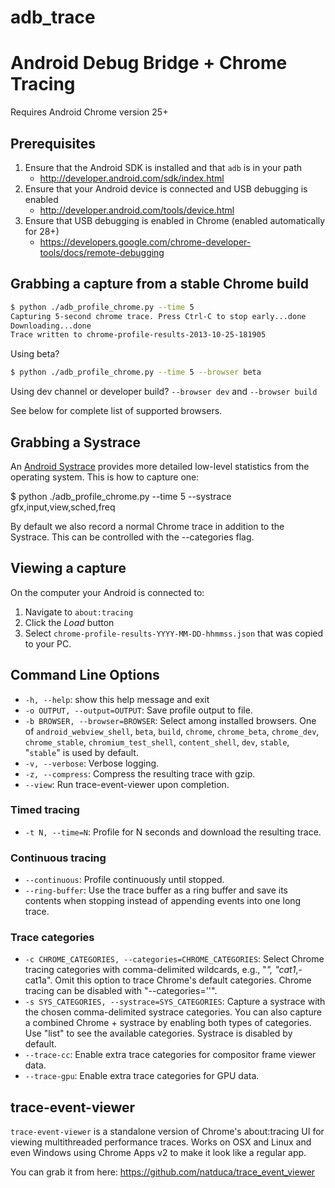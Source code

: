 # adb_trace
# Android Debug Bridge + Chrome Tracing

Requires Android Chrome version 25+

## Prerequisites ##

1. Ensure that the Android SDK is installed and that `adb` is in your path
    * http://developer.android.com/sdk/index.html
1. Ensure that your Android device is connected and USB debugging is enabled
    * http://developer.android.com/tools/device.html
1. Ensure that USB debugging is enabled in Chrome (enabled automatically for 28+)
    * https://developers.google.com/chrome-developer-tools/docs/remote-debugging

## Grabbing a capture from a stable Chrome build ##

```sh
$ python ./adb_profile_chrome.py --time 5
Capturing 5-second chrome trace. Press Ctrl-C to stop early...done
Downloading...done
Trace written to chrome-profile-results-2013-10-25-181905
```

Using beta?

```sh
$ python ./adb_profile_chrome.py --time 5 --browser beta
```

Using dev channel or developer build? `--browser dev` and `--browser build`

See below for complete list of supported browsers.

## Grabbing a Systrace ##

An [Android Systrace](http://developer.android.com/tools/help/systrace.html)
provides more detailed low-level statistics from the operating system. This is
how to capture one:

$ python ./adb_profile_chrome.py --time 5 --systrace gfx,input,view,sched,freq

By default we also record a normal Chrome trace in addition to the Systrace.
This can be controlled with the --categories flag.

## Viewing a capture ##

On the computer your Android is connected to:

1. Navigate to `about:tracing`
1. Click the *Load* button
1. Select `chrome-profile-results-YYYY-MM-DD-hhmmss.json` that was copied to your PC.

## Command Line Options ##

*  `-h, --help`:        show this help message and exit
*  `-o OUTPUT, --output=OUTPUT`:
                        Save profile output to file.
*  `-b BROWSER, --browser=BROWSER`:
                        Select among installed browsers. One of
                        `android_webview_shell`, `beta`, `build`, `chrome`,
                        `chrome_beta`, `chrome_dev`, `chrome_stable`,
                        `chromium_test_shell`, `content_shell`, `dev`, `stable`,
                        "`stable`" is used by default.
*  `-v, --verbose`:     Verbose logging.
*  `-z, --compress`:    Compress the resulting trace with gzip.
*  `--view`:            Run trace-event-viewer upon completion.

### Timed tracing ###

*    `-t N, --time=N`:  Profile for N seconds and download the resulting
                        trace.

### Continuous tracing ###

*    `--continuous`:    Profile continuously until stopped.
*    `--ring-buffer`:   Use the trace buffer as a ring buffer and save its
                        contents when stopping instead of appending events
                        into one long trace.

### Trace categories ###

*    `-c CHROME_CATEGORIES, --categories=CHROME_CATEGORIES`:
                        Select Chrome tracing categories with comma-delimited
                        wildcards, e.g., "*", "cat1*,-cat1a". Omit this option
                        to trace Chrome's default categories. Chrome tracing
                        can be disabled with "--categories=''".
*    `-s SYS_CATEGORIES, --systrace=SYS_CATEGORIES`:
                        Capture a systrace with the chosen comma-delimited
                        systrace categories. You can also capture a combined
                        Chrome + systrace by enabling both types of
                        categories. Use "list" to see the available
                        categories. Systrace is disabled by default.
*    `--trace-cc`:      Enable extra trace categories for compositor frame
                        viewer data.
*    `--trace-gpu`:     Enable extra trace categories for GPU data.


## trace-event-viewer ##

`trace-event-viewer` is a standalone version of Chrome's about:tracing UI
for viewing multithreaded performance traces. Works on OSX and Linux and
even Windows using Chrome Apps v2 to make it look like a regular app.

You can grab it from here: https://github.com/natduca/trace_event_viewer

